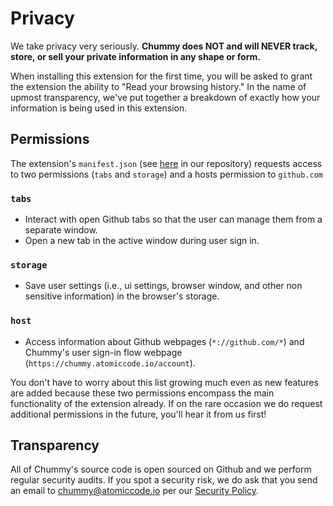 # Privacy

We take privacy very seriously. **Chummy does NOT and will NEVER track, store, or sell your private information in any shape or form.**

When installing this extension for the first time, you will be asked to grant the extension the ability to "Read your browsing history." In the name of upmost transparency, we've put together a breakdown of exactly how your information is being used in this extension.

## Permissions

The extension's `manifest.json` (see [here](https://github.com/alexkim205/tomaso) in our repository) requests access to two permissions (`tabs` and `storage`) and a hosts permission to `github.com`

### `tabs`

- Interact with open Github tabs so that the user can manage them from a separate window.
- Open a new tab in the active window during user sign in.

### `storage`

- Save user settings (i.e., ui settings, browser window, and other non sensitive information) in the browser's storage.

### `host`

- Access information about Github webpages (`*://github.com/*`) and Chummy's user sign-in flow webpage (`https://chummy.atomiccode.io/account`).

You don't have to worry about this list growing much even as new features are added because these two permissions encompass the main functionality of the extension already. If on the rare occasion we do request additional permissions in the future, you'll hear it from us first!

## Transparency

All of Chummy's source code is open sourced on Github and we perform regular security audits. If you spot a security risk, we do ask that you send an email to chummy@atomiccode.io per our [Security Policy](https://github.com/alexkim205/chummy/blob/extension/SECURITY.md).
